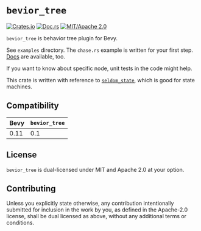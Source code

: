 
# `bevior_tree`

[![Crates.io](https://img.shields.io/crates/v/bevior_tree)](https://crates.io/crates/bevior_tree)
[![Doc.rs](https://img.shields.io/docsrs/bevior_tree)](https://docs.rs/bevior_tree/)
[![MIT/Apache 2.0](https://img.shields.io/badge/license-MIT%2FApache-blue.svg)](#license)

`bevior_tree` is behavior tree plugin for Bevy.

See `examples` directory.
The `chase.rs` example is written for your first step.
[Docs](https://docs.rs/bevior_tree/) are available, too.

If you want to know about specific node, unit tests in the code might help.

This crate is written with reference to [`seldom_state`](https://github.com/Seldom-SE/seldom_state),
    which is good for state machines.


## Compatibility

| Bevy | `bevior_tree` | 
| ---- | ------------- |
| 0.11 | 0.1           |


## License

`bevior_tree` is dual-licensed under MIT and Apache 2.0 at your option.

## Contributing

Unless you explicitly state otherwise, any contribution intentionally submitted for inclusion in the
work by you, as defined in the Apache-2.0 license, shall be dual licensed as above, without any
additional terms or conditions.
